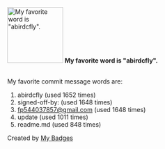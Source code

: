 <img src="https://my-badges.github.io/my-badges/favorite-word.png" alt="My favorite word is &quot;abirdcfly&quot;." title="My favorite word is &quot;abirdcfly&quot;." width="128">
<strong>My favorite word is &quot;abirdcfly&quot;.</strong>
<br><br>

My favorite commit message words are:

1. abirdcfly (used 1652 times)
2. signed-off-by: (used 1648 times)
3. <fp544037857@gmail.com> (used 1648 times)
4. update (used 1011 times)
5. readme.md (used 848 times)


Created by <a href="https://github.com/my-badges/my-badges">My Badges</a>